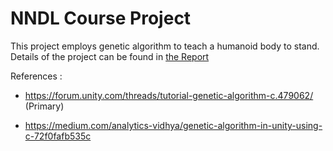 # NNDL Course Project

This project employs genetic algorithm to teach a humanoid body to stand. Details of the project can be found in [the Report](Project_Report.pdf)


References :
-	https://forum.unity.com/threads/tutorial-genetic-algorithm-c.479062/ (Primary)

- https://medium.com/analytics-vidhya/genetic-algorithm-in-unity-using-c-72f0fafb535c
